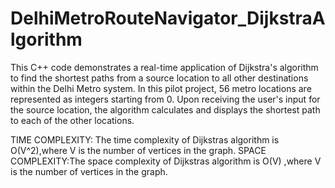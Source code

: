 # DelhiMetroRouteNavigator_DijkstraAlgorithm

This C++ code demonstrates a real-time application of Dijkstra's algorithm to find the shortest paths from a source location to all other destinations within the Delhi Metro system. In this pilot project, 56 metro locations are represented as integers starting from 0. Upon receiving the user's input for the source location, the algorithm calculates and displays the shortest path to each of the other locations.

TIME COMPLEXITY: The time complexity of Dijkstras algorithm is O(V^2),where V is the number of vertices in the graph.
SPACE COMPLEXITY:The space complexity of Dijkstras algorithm is O(V) ,where V is the number of vertices in the graph.
